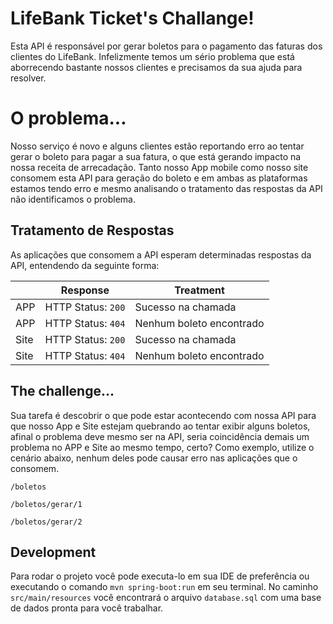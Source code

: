 # LifeBank Ticket's Challange!

Esta API é responsável por gerar boletos para o pagamento das faturas dos clientes do LifeBank.
Infelizmente temos um sério problema que está aborrecendo bastante nossos clientes e precisamos da sua ajuda para resolver.


# O problema...

Nosso serviço é novo e alguns clientes estão reportando erro ao tentar gerar o boleto para pagar a sua fatura, o que está gerando impacto na nossa receita de arrecadação.
Tanto nosso App mobile como nosso site consomem esta API para geração do boleto e em ambas as plataformas estamos tendo erro e mesmo analisando o tratamento das respostas da API não identificamos o problema.

## Tratamento de Respostas

As aplicações que consomem a API esperam determinadas respostas da API, entendendo da seguinte forma:

|                |Response                |Treatment                    |
|----------------|------------------------|-----------------------------|
|APP			 |HTTP Status: `200`      |Sucesso na chamada           |
|APP			 |HTTP Status: `404`      |Nenhum boleto encontrado     |
|Site			 |HTTP Status: `200`      |Sucesso na chamada           |
|Site			 |HTTP Status: `404`      |Nenhum boleto encontrado     |

## The challenge...

Sua tarefa é descobrir o que pode estar acontecendo com nossa API para que nosso App e Site estejam quebrando ao tentar exibir alguns boletos, afinal o problema deve mesmo ser na API, seria coincidência demais um problema no APP e Site ao mesmo tempo, certo?
Como exemplo, utilize o cenário abaixo, nenhum deles pode causar erro nas aplicações que o consomem.

`/boletos`

`/boletos/gerar/1`

`/boletos/gerar/2`

## Development

Para rodar o projeto você pode executa-lo em sua IDE de preferência ou executando o comando `mvn spring-boot:run` em seu terminal.
No caminho `src/main/resources` você encontrará o arquivo `database.sql` com uma base de dados pronta para você trabalhar.